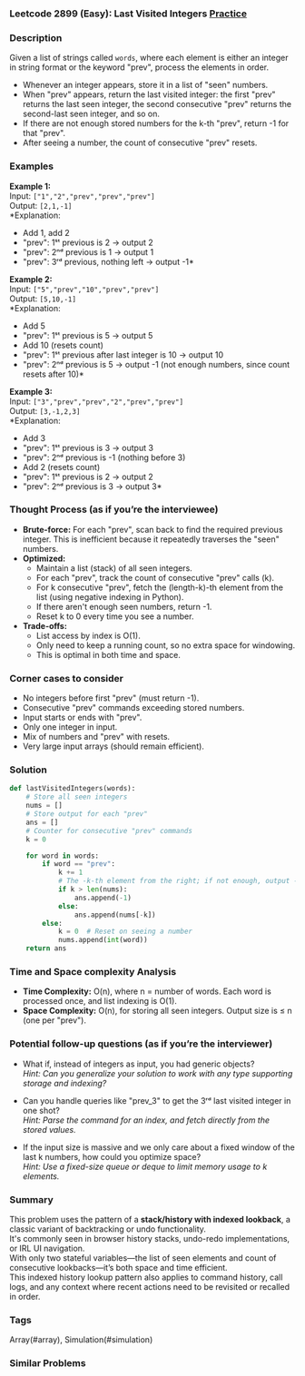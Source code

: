 ### Leetcode 2899 (Easy): Last Visited Integers [Practice](https://leetcode.com/problems/last-visited-integers)

### Description  
Given a list of strings called `words`, where each element is either an integer in string format or the keyword "prev", process the elements in order.  
- Whenever an integer appears, store it in a list of "seen" numbers.  
- When "prev" appears, return the last visited integer: the first "prev" returns the last seen integer, the second consecutive "prev" returns the second-last seen integer, and so on.  
- If there are not enough stored numbers for the k-th "prev", return -1 for that "prev".  
- After seeing a number, the count of consecutive "prev" resets.

### Examples  

**Example 1:**  
Input: `["1","2","prev","prev","prev"]`  
Output: `[2,1,-1]`  
*Explanation:  
- Add 1, add 2  
- "prev": 1ˢᵗ previous is 2 → output 2  
- "prev": 2ⁿᵈ previous is 1 → output 1  
- "prev": 3ʳᵈ previous, nothing left → output -1*

**Example 2:**  
Input: `["5","prev","10","prev","prev"]`  
Output: `[5,10,-1]`  
*Explanation:  
- Add 5  
- "prev": 1ˢᵗ previous is 5 → output 5  
- Add 10 (resets count)  
- "prev": 1ˢᵗ previous after last integer is 10 → output 10  
- "prev": 2ⁿᵈ previous is 5 → output -1 (not enough numbers, since count resets after 10)*

**Example 3:**  
Input: `["3","prev","prev","2","prev","prev"]`  
Output: `[3,-1,2,3]`  
*Explanation:  
- Add 3  
- "prev": 1ˢᵗ previous is 3 → output 3  
- "prev": 2ⁿᵈ previous is -1 (nothing before 3)  
- Add 2 (resets count)  
- "prev": 1ˢᵗ previous is 2 → output 2  
- "prev": 2ⁿᵈ previous is 3 → output 3*

### Thought Process (as if you’re the interviewee)  
- **Brute-force:** For each "prev", scan back to find the required previous integer. This is inefficient because it repeatedly traverses the "seen" numbers.
- **Optimized:**  
  - Maintain a list (stack) of all seen integers.
  - For each "prev", track the count of consecutive "prev" calls (k).
  - For k consecutive "prev", fetch the (length-k)-th element from the list (using negative indexing in Python).
  - If there aren't enough seen numbers, return -1.
  - Reset k to 0 every time you see a number.
- **Trade-offs:**  
  - List access by index is O(1).
  - Only need to keep a running count, so no extra space for windowing.
  - This is optimal in both time and space.

### Corner cases to consider  
- No integers before first "prev" (must return -1).
- Consecutive "prev" commands exceeding stored numbers.
- Input starts or ends with "prev".
- Only one integer in input.
- Mix of numbers and "prev" with resets.
- Very large input arrays (should remain efficient).

### Solution

```python
def lastVisitedIntegers(words):
    # Store all seen integers
    nums = []
    # Store output for each "prev"
    ans = []
    # Counter for consecutive "prev" commands
    k = 0

    for word in words:
        if word == "prev":
            k += 1
            # The -k-th element from the right; if not enough, output -1
            if k > len(nums):
                ans.append(-1)
            else:
                ans.append(nums[-k])
        else:
            k = 0  # Reset on seeing a number
            nums.append(int(word))
    return ans
```

### Time and Space complexity Analysis  

- **Time Complexity:** O(n), where n = number of words. Each word is processed once, and list indexing is O(1).
- **Space Complexity:** O(n), for storing all seen integers. Output size is ≤ n (one per "prev").

### Potential follow-up questions (as if you’re the interviewer)  

- What if, instead of integers as input, you had generic objects?  
  *Hint: Can you generalize your solution to work with any type supporting storage and indexing?*

- Can you handle queries like "prev_3" to get the 3ʳᵈ last visited integer in one shot?  
  *Hint: Parse the command for an index, and fetch directly from the stored values.*

- If the input size is massive and we only care about a fixed window of the last k numbers, how could you optimize space?  
  *Hint: Use a fixed-size queue or deque to limit memory usage to k elements.*

### Summary
This problem uses the pattern of a **stack/history with indexed lookback**, a classic variant of backtracking or undo functionality.  
It's commonly seen in browser history stacks, undo-redo implementations, or IRL UI navigation.  
With only two stateful variables—the list of seen elements and count of consecutive lookbacks—it’s both space and time efficient.  
This indexed history lookup pattern also applies to command history, call logs, and any context where recent actions need to be revisited or recalled in order.

### Tags
Array(#array), Simulation(#simulation)

### Similar Problems
